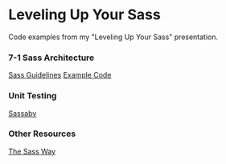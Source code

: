 # Leveling Up Your Sass
Code examples from my "Leveling Up Your Sass" presentation.

### 7-1 Sass Architecture
[Sass Guidelines](https://sass-guidelin.es/#architecture)
[Example Code](https://github.com/HugoGiraudel/sass-boilerplate)

### Unit Testing
[Sassaby](https://github.com/ryanbahniuk/sassaby)

### Other Resources
[The Sass Way](http://thesassway.com/)
